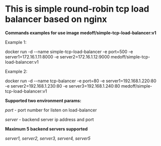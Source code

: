 <h1>This is simple round-robin tcp load balancer based on nginx</h1>

<b>Commands examples for use image medoff/simple-tcp-load-balancer:v1</b>

Example 1:

docker run -d --name simple-tcp-load-balancer -e port=500 -e server1=172.16.1.11:8000 -e server2=172.16.1.12:9000 medoff/simple-tcp-load-balancer:v1

Example 2:

docker run -d --name tcp-balancer -e port=80 -e server1=192.168.1.220:80 -e server2=192.168.1.230:80 -e server3=192.168.1.240:80 medoff/simple-tcp-load-balancer:v1

<b>Supported two environment params:</b>

*port* - port number for listen on load-balancer

*server* - backend server ip address and port

<b>Maximum 5 backend servers supported</b>

*server1, server2, server3, server4, server5*
